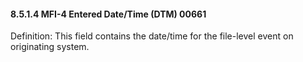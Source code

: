 #### 8.5.1.4 MFI-4 Entered Date/Time (DTM) 00661

Definition: This field contains the date/time for the file-level event on originating system.
